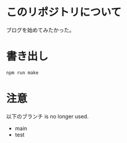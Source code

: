 # このリポジトリについて
ブログを始めてみたかった。

# 書き出し
```bash
npm run make
```
# 注意
以下のブランチ is no longer used.
- main
- test
